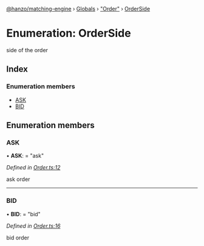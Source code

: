 [@hanzo/matching-engine](../README.md) › [Globals](../globals.md) › ["Order"](../modules/_order_.md) › [OrderSide](_order_.orderside.md)

# Enumeration: OrderSide

side of the order

## Index

### Enumeration members

* [ASK](_order_.orderside.md#ask)
* [BID](_order_.orderside.md#bid)

## Enumeration members

###  ASK

• **ASK**: = "ask"

*Defined in [Order.ts:12](https://github.com/hanzoai/matching-engine/blob/976fc6f/src/Order.ts#L12)*

ask order

___

###  BID

• **BID**: = "bid"

*Defined in [Order.ts:16](https://github.com/hanzoai/matching-engine/blob/976fc6f/src/Order.ts#L16)*

bid order
